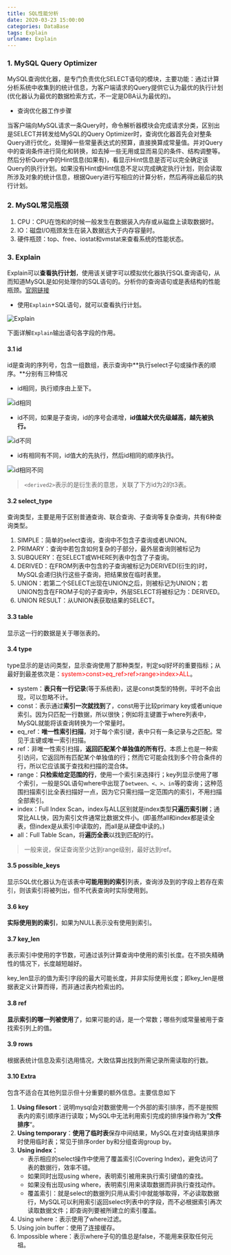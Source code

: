 ```yaml
---
title: SQL性能分析
date: 2020-03-23 15:00:00
categories: DataBase
tags: Explain
urlname: Explain
---
```




### 1. MySQL Query Optimizer

MySQL查询优化器，是专门负责优化SELECT语句的模块，主要功能：通过计算分析系统中收集到的统计信息，为客户端请求的Query提供它认为最优的执行计划(优化器认为最优的数据检索方式，不一定是DBA认为最优的)。

<!--more-->

- 查询优化器工作步骤

当客户端向MySQL请求一条Query时，命令解析器模块会完成请求分类，区别出是SELECT并转发给MySQL的Query Optimizer时，查询优化器首先会对整条Query进行优化，处理掉一些常量表达式的预算，直接换算成常量值。并对Query中的查询条件进行简化和转换，如去掉一些无用或显而易见的条件、结构调整等。然后分析Query中的Hint信息(如果有)，看显示Hint信息是否可以完全确定该Query的执行计划。如果没有Hint或Hint信息不足以完成确定执行计划，则会读取所涉及对象的统计信息，根据Query进行写相应的计算分析，然后再得出最后的执行计划。

### 2. MySQL常见瓶颈

1. CPU：CPU在饱和的时候一般发生在数据装入内存或从磁盘上读取数据时。
2. IO：磁盘I/O瓶颈发生在装入数据远大于内存容量时。
3. 硬件瓶颈：top、free、iostat和vmstat来查看系统的性能状态。

### 3. Explain

Explain可以**查看执行计划**，使用该关键字可以模拟优化器执行SQL查询语句，从而知道MySQL是如何处理你的SQL语句的。分析你的查询语句或是表结构的性能瓶颈。[官网链接](https://dev.mysql.com/doc/refman/5.7/en/execution-plan-information.html)

- 使用`Explain`+SQL语句，就可以查看执行计划。

![Explain](http://yanxuan.nosdn.127.net/b6ae9124e0ee1862aac15d572becbb40.png)

下面详解`Explain`输出语句各字段的作用。

#### 3.1 id

id是查询的序列号，包含一组数组，表示查询中**执行select子句或操作表的顺序。**分别有三种情况

- id相同，执行顺序由上至下。

![id相同](http://yanxuan.nosdn.127.net/7a531e982c87d19e94948db515c7cf48.png)

- id不同，如果是子查询，id的序号会递增，**id值越大优先级越高，越先被执行。**

![id不同](http://yanxuan.nosdn.127.net/b55c700308941757050ee7f6893150b0.png)

- id有相同有不同，id值大的先执行，然后id相同的顺序执行。

![id相同不同](http://yanxuan.nosdn.127.net/eb5e0c6f446958bac4b9bcedc405cbe2.png)

> `<derived2>`表示的是衍生表的意思，关联了下方id为2的t3表。

#### 3.2 select_type

查询类型，主要是用于区别普通查询、联合查询、子查询等复杂查询，共有6种查询类型。

1. SIMPLE：简单的select查询，查询中不包含子查询或者UNION。
2. PRIMARY：查询中若包含如何复杂的子部分，最外层查询则被标记为
3. SUBQUERY：在SELECT或WHERE列表中包含了子查询。
4. DERIVED：在FROM列表中包含的子查询被标记为DERIVED(衍生的)时，MySQL会递归执行这些子查询，把结果放在临时表里。
5. UNION：若第二个SELECT出现在UNION之后，则被标记为UNION；若UNION包含在FROM子句的子查询中，外层SELECT将被标记为：DERIVED。
6. UNION RESULT：从UNION表获取结果的SELECT。

#### 3.3 table

显示这一行的数据是关于哪张表的。

#### 3.4 type

type显示的是访问类型，显示查询使用了那种类型，判定sql好坏的重要指标；从最好到最差依次是：<font color=red>system>const>eq_ref>ref>range>index>ALL</font>。

- system：**表只有一行记录**(等于系统表)，这是const类型的特例，平时不会出现，可以忽略不计。
- const：表示通过**索引一次就找到**了，const用于比较primary key或者unique索引。因为只匹配一行数据，所以很快；例如将主键置于where列表中，MySQL就能将该查询转换为一个常量时。
- eq_ref：**唯一性索引扫描**，对于每个索引键，表中只有一条记录与之匹配。常见于主键或唯一索引扫描。
- ref：非唯一性索引扫描，**返回匹配某个单独值的所有行**。本质上也是一种索引访问，它返回所有匹配某个单独值的行；然而它可能会找到多个符合条件的行，所以它应该属于查找和扫描的混合体。
- range：**只检索给定范围的行**，使用一个索引来选择行；key列显示使用了哪个索引，一般是SQL语句where中出现了`between、<、>、in`等的查询；这种范围扫描索引比全表扫描好一点，因为它只需扫描一定范围内的索引，不用扫描全部索引。
- index：Full Index Scan，index与ALL区别就是index类型**只遍历索引树**；通常比ALL快，因为索引文件通常比数据文件小。(即虽然all和index都是读全表，但index是从索引中读取的，而all是从硬盘中读的。)
- all：Full Table Scan，将**遍历全表**以找到匹配的行。

> 一般来说，保证查询至少达到range级别，最好达到ref。

#### 3.5 possible_keys

显示SQL优化器认为在该表中**可能用到的索引**列表，查询涉及到的字段上若存在索引，则该索引将被列出，但不代表查询时实际使用到。

#### 3.6 key

**实际使用到的索引**，如果为NULL表示没有使用到索引。

#### 3.7 key_len

表示索引中使用的字节数，可通过该列计算查询中使用的索引长度。在不损失精确性的情况下，长度越短越好。

key_len显示的值为索引字段的最大可能长度，并非实际使用长度；即key_len是根据表定义计算而得，而非通过表内检索出的。

#### 3.8 ref

**显示索引的哪一列被使用**了，如果可能的话，是一个常数；哪些列或常量被用于查找索引列上的值。

#### 3.9 rows

根据表统计信息及索引选用情况，大致估算出找到所需记录所需读取的行数。

#### 3.10 Extra

包含不适合在其他列显示但十分重要的额外信息。主要信息如下

1. **Using filesort**：说明mysql会对数据使用一个外部的索引排序，而不是按照表内的索引顺序进行读取；MySQL中无法利用索引完成的排序操作称为”**文件排序**“。
2. **Using temporary**：**使用了临时表**保存中间结果，MySQL在对查询结果排序时使用临时表；常见于排序order by和分组查询group by。
3. **Using index：**
   - 表示相应的select操作中使用了覆盖索引(Covering Index)，避免访问了表的数据行，效率不错。
   - 如果同时出现using where，表明索引被用来执行索引键值的查找。
   - 如果没有出现using where，表明索引用来读取数据而非执行查找动作。
   - 覆盖索引：就是select的数据列只用从索引中就能够取得，不必读取数据行，MySQL可以利用索引返回select列表中的字段，而不必根据索引再次读取数据文件；即查询列要被所建立的索引覆盖。
4. Using where：表示使用了where过滤。
5. Using join buffer：使用了连接缓存。
6. Impossible where：表示where子句的值总是false，不能用来获取任何元祖。

